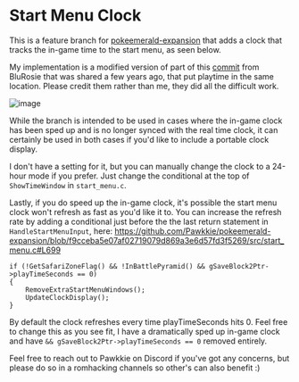 # Start Menu Clock
This is a feature branch for [pokeemerald-expansion](https://github.com/rh-hideout/pokeemerald-expansion) that adds a clock that tracks the in-game time to the start menu, as seen below.

My implementation is a modified version of part of this [commit](https://github.com/BluRosie/em-remake/commit/4999f9ca4efe5b4b8fec8172cf2a7c364e0ad07e) from BluRosie that was shared a few years ago, that put playtime in the same location. Please credit them rather than me, they did all the difficult work.

![image](https://github.com/Pawkkie/pokeemerald-expansion/assets/61265402/42034ce7-713b-44f4-bb9e-99ff269fb4ba)

While the branch is intended to be used in cases where the in-game clock has been sped up and is no longer synced with the real time clock, it can certainly be used in both cases if you'd like to include a portable clock display.

I don't have a setting for it, but you can manually change the clock to a 24-hour mode if you prefer. Just change the conditional at the top of `ShowTimeWindow` in `start_menu.c`.

Lastly, if you do speed up the in-game clock, it's possible the start menu clock won't refresh as fast as you'd like it to. You can increase the refresh rate by adding a conditional just before the the last return statement in `HandleStartMenuInput`, here:
https://github.com/Pawkkie/pokeemerald-expansion/blob/f9cceba5e07af02719079d869a3e6d57fd3f5269/src/start_menu.c#L699


    if (!GetSafariZoneFlag() && !InBattlePyramid() && gSaveBlock2Ptr->playTimeSeconds == 0) 
    {
        RemoveExtraStartMenuWindows();
        UpdateClockDisplay();
    }

By default the clock refreshes every time playTimeSeconds hits 0. Feel free to change this as you see fit, I have a dramatically sped up in-game clock and have  `&& gSaveBlock2Ptr->playTimeSeconds == 0` removed entirely.

Feel free to reach out to Pawkkie on Discord if you've got any concerns, but please do so in a romhacking channels so other's can also benefit :)
